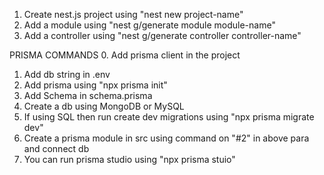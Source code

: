 1. Create nest.js project using "nest new project-name"
2. Add a module using "nest g/generate module module-name"
3. Add a controller using "nest g/generate controller controller-name"


PRISMA COMMANDS
0. Add prisma client in the project
1. Add db string in .env
2. Add prisma using "npx prisma init"
3. Add Schema in schema.prisma
4. Create a db using MongoDB or MySQL
5. If using SQL then run create dev migrations using "npx prisma migrate dev"
6. Create a prisma module in src using command on "#2" in above para and connect db
7. You can run prisma studio using "npx prisma stuio"